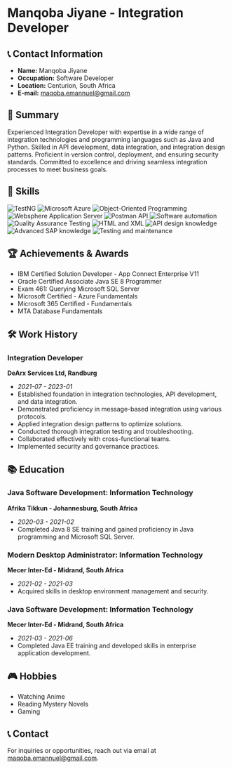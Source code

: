 # Manqoba Jiyane - Integration Developer

## 📞 Contact Information
- **Name:** Manqoba Jiyane
- **Occupation:** Software Developer
- **Location:** Centurion, South Africa
- **E-mail:** maqoba.emannuel@gmail.com

## 🚀 Summary
Experienced Integration Developer with expertise in a wide range of integration technologies and programming languages such as Java and Python. Skilled in API development, data integration, and integration design patterns. Proficient in version control, deployment, and ensuring security standards. Committed to excellence and driving seamless integration processes to meet business goals.

## 🔧 Skills
![TestNG](https://img.shields.io/badge/TestNG-Expert-brightgreen)
![Microsoft Azure](https://img.shields.io/badge/Microsoft%20Azure-Proficient-blue)
![Object-Oriented Programming](https://img.shields.io/badge/Object--Oriented%20Programming-Proficient-blue)
![Websphere Application Server](https://img.shields.io/badge/Websphere%20Application%20Server-Proficient-blue)
![Postman API](https://img.shields.io/badge/Postman%20API-Proficient-blue)
![Software automation](https://img.shields.io/badge/Software%20automation-Proficient-blue)
![Quality Assurance Testing](https://img.shields.io/badge/Quality%20Assurance%20Testing-Proficient-blue)
![HTML and XML](https://img.shields.io/badge/HTML%20and%20XML-Proficient-blue)
![API design knowledge](https://img.shields.io/badge/API%20design%20knowledge-Proficient-blue)
![Advanced SAP knowledge](https://img.shields.io/badge/Advanced%20SAP%20knowledge-Proficient-blue)
![Testing and maintenance](https://img.shields.io/badge/Testing%20and%20maintenance-Proficient-blue)

## 🏆 Achievements & Awards
- IBM Certified Solution Developer - App Connect Enterprise V11
- Oracle Certified Associate Java SE 8 Programmer
- Exam 461: Querying Microsoft SQL Server
- Microsoft Certified - Azure Fundamentals
- Microsoft 365 Certified - Fundamentals
- MTA Database Fundamentals

## 🛠️ Work History

### Integration Developer
**DeArx Services Ltd, Randburg**
- *2021-07 - 2023-01*
- Established foundation in integration technologies, API development, and data integration.
- Demonstrated proficiency in message-based integration using various protocols.
- Applied integration design patterns to optimize solutions.
- Conducted thorough integration testing and troubleshooting.
- Collaborated effectively with cross-functional teams.
- Implemented security and governance practices.

## 📚 Education

### Java Software Development: Information Technology
**Afrika Tikkun - Johannesburg, South Africa**
- *2020-03 - 2021-02*
- Completed Java 8 SE training and gained proficiency in Java programming and Microsoft SQL Server.

### Modern Desktop Administrator: Information Technology
**Mecer Inter-Ed - Midrand, South Africa**
- *2021-02 - 2021-03*
- Acquired skills in desktop environment management and security.

### Java Software Development: Information Technology
**Mecer Inter-Ed - Midrand, South Africa**
- *2021-03 - 2021-06*
- Completed Java EE training and developed skills in enterprise application development.

## 🎮 Hobbies
- Watching Anime
- Reading Mystery Novels
- Gaming

## 📞 Contact
For inquiries or opportunities, reach out via email at maqoba.emannuel@gmail.com.
